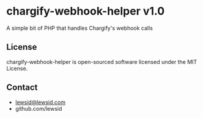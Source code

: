 chargify-webhook-helper v1.0
============================

A simple bit of PHP that handles Chargify's webhook calls


License
-------

chargify-webhook-helper is open-sourced software licensed under the MIT License.


Contact
-------

  - lewsid@lewsid.com
  - github.com/lewsid